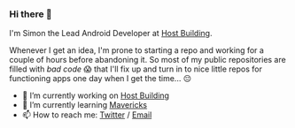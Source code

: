 ### Hi there 👋

I'm Simon the Lead Android Developer at [Host Building](https://host.cbre.com/en/host-building).

Whenever I get an idea, I'm prone to starting a repo and working for a couple of hours before abandoning it. So most of my public repositories are filled with _bad code_ 😱 that I'll fix up and turn in to nice little repos for functioning apps one day when I get the time... 😔

- 🔭 I’m currently working on [Host Building](https://play.google.com/store/apps/details?id=com.cbre.host.us)
- 🌱 I’m currently learning [Mavericks](https://github.com/airbnb/mavericks/)
- 📫 How to reach me: [Twitter](https://twitter.com/crowleysimon) / [Email](mailto:crowleysimondev@gmail.com)
